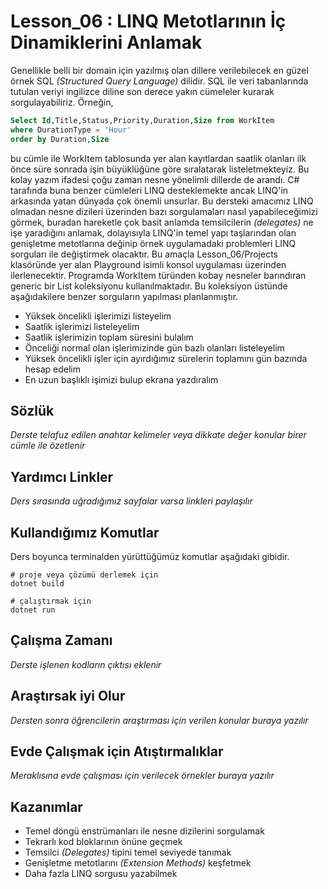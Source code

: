 # Lesson_06 : LINQ Metotlarının İç Dinamiklerini Anlamak

Genellikle belli bir domain için yazılmış olan dillere verilebilecek en güzel örnek SQL _(Structured Query Language)_ dilidir. SQL ile veri tabanlarında tutulan veriyi ingilizce diline son derece yakın cümeleler kurarak sorgulayabiliriz. Örneğin,

```sql
Select Id,Title,Status,Priority,Duration,Size from WorkItem 
where DurationType = 'Hour'
order by Duration,Size
```

bu cümle ile WorkItem tablosunda yer alan kayıtlardan saatlik olanları ilk önce süre sonrada işin büyüklüğüne göre sıralatarak listeletmekteyiz. Bu kolay yazım ifadesi çoğu zaman nesne yönelimli dillerde de arandı. C# tarafında buna benzer cümleleri LINQ desteklemekte ancak LINQ'in arkasında yatan dünyada çok önemli unsurlar. Bu dersteki amacımız LINQ olmadan nesne dizileri üzerinden bazı sorgulamaları nasıl yapabileceğimizi görmek, buradan hareketle çok basit anlamda temsilcilerin _(delegates)_ ne işe yaradığını anlamak, dolayısıyla LINQ'in temel yapı taşlarından olan genişletme metotlarına değinip örnek uygulamadaki problemleri LINQ sorguları ile değiştirmek olacaktır. Bu amaçla Lesson_06/Projects klasöründe yer alan Playground isimli konsol uygulaması üzerinden ilerlenecektir. Programda WorkItem türünden kobay nesneler barındıran generic bir List koleksiyonu kullanılmaktadır. Bu koleksiyon üstünde aşağıdakilere benzer sorguların yapılması planlanmıştır.

- Yüksek öncelikli işlerimizi listeyelim
- Saatlik işlerimizi listeleyelim
- Saatlik işlerimizin toplam süresini bulalım
- Önceliği normal olan işlerimizinde gün bazlı olanları listeleyelim
- Yüksek öncelikli işler için ayırdığımız sürelerin toplamını gün bazında hesap edelim
- En uzun başlıklı işimizi bulup ekrana yazdıralım

## Sözlük

_Derste telafuz edilen anahtar kelimeler veya dikkate değer konular birer cümle ile özetlenir_

## Yardımcı Linkler

_Ders sırasında uğradığımız sayfalar varsa linkleri paylaşılır_

## Kullandığımız Komutlar

Ders boyunca terminalden yürüttüğümüz komutlar aşağıdaki gibidir.

```shell
# proje veya çözümü derlemek için
dotnet build

# çalıştırmak için
dotnet run
```

## Çalışma Zamanı

_Derste işlenen kodların çıktısı eklenir_

## Araştırsak iyi Olur

_Dersten sonra öğrencilerin araştırması için verilen konular buraya yazılır_

## Evde Çalışmak için Atıştırmalıklar

_Meraklısına evde çalışması için verilecek örnekler buraya yazılır_

## Kazanımlar

- Temel döngü enstrümanları ile nesne dizilerini sorgulamak
- Tekrarlı kod bloklarının önüne geçmek
- Temsilci _(Delegates)_ tipini temel seviyede tanımak
- Genişletme metotlarını _(Extension Methods)_ keşfetmek
- Daha fazla LINQ sorgusu yazabilmek